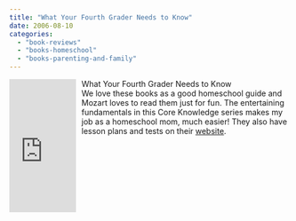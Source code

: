 ```yaml
---
title: "What Your Fourth Grader Needs to Know"
date: 2006-08-10
categories: 
  - "book-reviews"
  - "books-homeschool"
  - "books-parenting-and-family"
---
```


<iframe scrolling="no" frameborder="0" src="http://rcm.amazon.com/e/cm?t=soultravelers-20&o=1&p=8&l=as1&asins=0385337655&fc1=000000&IS2=1&lt1=_blank&lc1=0000FF&bc1=000000&bg1=FFFFFF&f=ifr" marginwidth="0" marginheight="0" style="width: 120px; height: 240px; margin-right: 10px; float: left; margin-bottom: 20px;"></iframe>

What Your Fourth Grader Needs to Know  
We love these books as a good homeschool guide and Mozart loves to read them just for fun. The entertaining fundamentals in this Core Knowledge series makes my job as a homeschool mom, much easier! They also have lesson plans and tests on their [website](http://coreknowledge.org/CK/about/index.htm).
